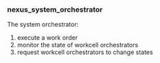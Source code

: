 ### nexus_system_orchestrator

The system orchestrator:
1. execute a work order
2. monitor the state of workcell orchestrators
3. request workcell orchestrators to change states
